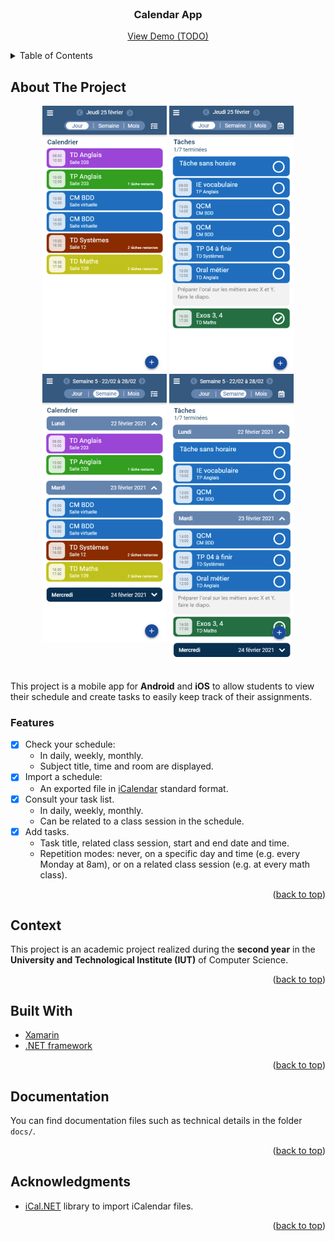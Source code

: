 <div id="top"></div>

<!-- PROJECT LOGO -->
<br />
<div align="center">
  <h3 align="center">Calendar App</h3>
  <p align="center">
    <a href="#">View Demo (TODO)</a>
  </p>
</div>

<!-- TABLE OF CONTENTS -->
<details>
  <summary>Table of Contents</summary>
  <ol>
    <li><a href="#about-the-project">About The Project</a></li>
    <li><a href="#context">Context</a></li>
    <li><a href="#built-with">Built With</a></li>
    <li><a href="#documentation">Documentation</a></li>
    <li><a href="#acknowledgments">Acknowledgments</a></li>
  </ol>
</details>

<!-- ABOUT THE PROJECT -->
## About The Project

<div align="center">
  <img align="top" src="imgs/daily-schedule.png">
  <img align="top" src="imgs/daily-task-list.png">
  <img align="top" src="imgs/weekly-schedule.png">
  <img align="top" src="imgs/weekly-task-list.png">
</div>
<br />

This project is a mobile app for **Android** and **iOS** to allow students to view their schedule and create tasks to easily keep track of their assignments.

### Features

- [x] Check your schedule:  
  - In daily, weekly, monthly.
  - Subject title, time and room are displayed.
- [x] Import a schedule:  
  - An exported file in [iCalendar](https://icalendar.org/) standard format.
- [x] Consult your task list.
  - In daily, weekly, monthly.
  - Can be related to a class session in the schedule.
- [x] Add tasks.
  - Task title, related class session, start and end date and time.
  - Repetition modes: never, on a specific day and time (e.g. every Monday at 8am), or on a related class session (e.g. at every math class).

<p align="right">(<a href="#top">back to top</a>)</p>

<!-- CONTEXT -->
## Context

This project is an academic project realized during the **second year** in the **University and Technological Institute (IUT)** of Computer Science.

<p align="right">(<a href="#top">back to top</a>)</p>

<!-- BUILT WITH -->
## Built With

- [Xamarin](https://docs.microsoft.com/xamarin/get-started/what-is-xamarin)
- [.NET framework](https://docs.microsoft.com/dotnet/)

<p align="right">(<a href="#top">back to top</a>)</p>

<!-- DOCUMENTATION -->
## Documentation

You can find documentation files such as technical details in the folder `docs/`.

<p align="right">(<a href="#top">back to top</a>)</p>

<!-- ACKNOWLEDGMENTS -->
## Acknowledgments

* [iCal.NET](https://github.com/rianjs/ical.net) library to import iCalendar files.

<p align="right">(<a href="#top">back to top</a>)</p>
